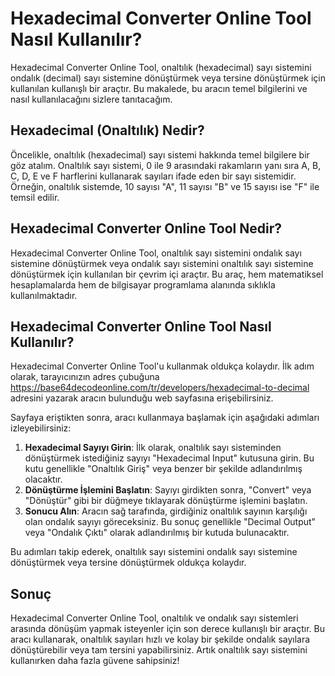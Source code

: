 Hexadecimal Converter Online Tool Nasıl Kullanılır?
===================================================

Hexadecimal Converter Online Tool, onaltılık (hexadecimal) sayı sistemini ondalık (decimal) sayı sistemine dönüştürmek veya tersine dönüştürmek için kullanılan kullanışlı bir araçtır. Bu makalede, bu aracın temel bilgilerini ve nasıl kullanılacağını sizlere tanıtacağım.

Hexadecimal (Onaltılık) Nedir?
------------------------------

Öncelikle, onaltılık (hexadecimal) sayı sistemi hakkında temel bilgilere bir göz atalım. Onaltılık sayı sistemi, 0 ile 9 arasındaki rakamların yanı sıra A, B, C, D, E ve F harflerini kullanarak sayıları ifade eden bir sayı sistemidir. Örneğin, onaltılık sistemde, 10 sayısı "A", 11 sayısı "B" ve 15 sayısı ise "F" ile temsil edilir.

Hexadecimal Converter Online Tool Nedir?
----------------------------------------

Hexadecimal Converter Online Tool, onaltılık sayı sistemini ondalık sayı sistemine dönüştürmek veya ondalık sayı sistemini onaltılık sayı sistemine dönüştürmek için kullanılan bir çevrim içi araçtır. Bu araç, hem matematiksel hesaplamalarda hem de bilgisayar programlama alanında sıklıkla kullanılmaktadır.

Hexadecimal Converter Online Tool Nasıl Kullanılır?
---------------------------------------------------

Hexadecimal Converter Online Tool'u kullanmak oldukça kolaydır. İlk adım olarak, tarayıcınızın adres çubuğuna <https://base64decodeonline.com/tr/developers/hexadecimal-to-decimal> adresini yazarak aracın bulunduğu web sayfasına erişebilirsiniz.

Sayfaya eriştikten sonra, aracı kullanmaya başlamak için aşağıdaki adımları izleyebilirsiniz:

1. **Hexadecimal Sayıyı Girin**: İlk olarak, onaltılık sayı sisteminden dönüştürmek istediğiniz sayıyı "Hexadecimal Input" kutusuna girin. Bu kutu genellikle "Onaltılık Giriş" veya benzer bir şekilde adlandırılmış olacaktır.
2. **Dönüştürme İşlemini Başlatın**: Sayıyı girdikten sonra, "Convert" veya "Dönüştür" gibi bir düğmeye tıklayarak dönüştürme işlemini başlatın.
3. **Sonucu Alın**: Aracın sağ tarafında, girdiğiniz onaltılık sayının karşılığı olan ondalık sayıyı göreceksiniz. Bu sonuç genellikle "Decimal Output" veya "Ondalık Çıktı" olarak adlandırılmış bir kutuda bulunacaktır.

Bu adımları takip ederek, onaltılık sayı sistemini ondalık sayı sistemine dönüştürmek veya tersine dönüştürmek oldukça kolaydır.

Sonuç
-----

Hexadecimal Converter Online Tool, onaltılık ve ondalık sayı sistemleri arasında dönüşüm yapmak isteyenler için son derece kullanışlı bir araçtır. Bu aracı kullanarak, onaltılık sayıları hızlı ve kolay bir şekilde ondalık sayılara dönüştürebilir veya tam tersini yapabilirsiniz. Artık onaltılık sayı sistemini kullanırken daha fazla güvene sahipsiniz!